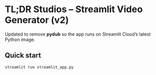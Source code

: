 
# TL;DR Studios – Streamlit Video Generator (v2)

Updated to remove **pydub** so the app runs on Streamlit Cloud’s latest Python image.

## Quick start
```bash
streamlit run streamlit_app.py
```
